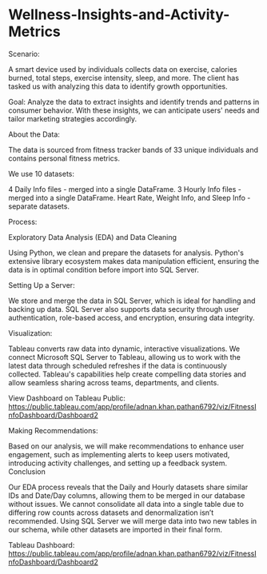 # Wellness-Insights-and-Activity-Metrics

Scenario:

A smart device used by individuals collects data on exercise, calories burned, total steps, exercise intensity, sleep, and more. The client has tasked us with analyzing this data to identify growth opportunities.

Goal:
Analyze the data to extract insights and identify trends and patterns in consumer behavior. With these insights, we can anticipate users' needs and tailor marketing strategies accordingly.

About the Data:

The data is sourced from fitness tracker bands of 33 unique individuals and contains personal fitness metrics.

We use 10 datasets:

  4 Daily Info files - merged into a single DataFrame.
  3 Hourly Info files - merged into a single DataFrame.
  Heart Rate, Weight Info, and Sleep Info - separate datasets.

Process:

Exploratory Data Analysis (EDA) and Data Cleaning

Using Python, we clean and prepare the datasets for analysis. Python's extensive library ecosystem makes data manipulation efficient, ensuring the data is in optimal condition before import into SQL Server.

Setting Up a Server:

We store and merge the data in SQL Server, which is ideal for handling and backing up data. SQL Server also supports data security through user authentication, role-based access, and encryption, ensuring data integrity.

Visualization:

Tableau converts raw data into dynamic, interactive visualizations. We connect Microsoft SQL Server to Tableau, allowing us to work with the latest data through scheduled refreshes if the data is continuously collected. Tableau's capabilities help create compelling data stories and allow seamless sharing across teams, departments, and clients.

View Dashboard on Tableau Public: https://public.tableau.com/app/profile/adnan.khan.pathan6792/viz/FitnessInfoDashboard/Dashboard2

Making Recommendations:

Based on our analysis, we will make recommendations to enhance user engagement, such as implementing alerts to keep users motivated, introducing activity challenges, and setting up a feedback system.
Conclusion

Our EDA process reveals that the Daily and Hourly datasets share similar IDs and Date/Day columns, allowing them to be merged in our database without issues. We cannot consolidate all data into a single table due to differing row counts across datasets and denormalization isn’t recommended. Using SQL Server we will merge data into two new tables in our schema, while other datasets are imported in their final form.

Tableau Dashboard: https://public.tableau.com/app/profile/adnan.khan.pathan6792/viz/FitnessInfoDashboard/Dashboard2
